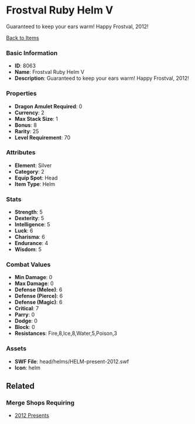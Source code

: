 # Frostval Ruby Helm V

Guaranteed to keep your ears warm! Happy Frostval, 2012!

[Back to Items](../items.md)

### Basic Information

- **ID**: 8063
- **Name**: Frostval Ruby Helm V
- **Description**: Guaranteed to keep your ears warm! Happy Frostval, 2012!

### Properties

- **Dragon Amulet Required**: 0
- **Currency**: 2
- **Max Stack Size**: 1
- **Bonus**: 8
- **Rarity**: 25
- **Level Requirement**: 70

### Attributes

- **Element**: Silver
- **Category**: 2
- **Equip Spot**: Head
- **Item Type**: Helm

### Stats

- **Strength**: 5
- **Dexterity**: 5
- **Intelligence**: 5
- **Luck**: 6
- **Charisma**: 6
- **Endurance**: 4
- **Wisdom**: 5

### Combat Values

- **Min Damage**: 0
- **Max Damage**: 0
- **Defense (Melee)**: 6
- **Defense (Pierce)**: 6
- **Defense (Magic)**: 6
- **Critical**: 7
- **Parry**: 0
- **Dodge**: 0
- **Block**: 0
- **Resistances**: Fire,8,Ice,8,Water,5,Poison,3

### Assets

- **SWF File**: head/helms/HELM-present-2012.swf
- **Icon**: helm

## Related

### Merge Shops Requiring

- [2012 Presents](../merge-shops/126-2012-presents.md)

